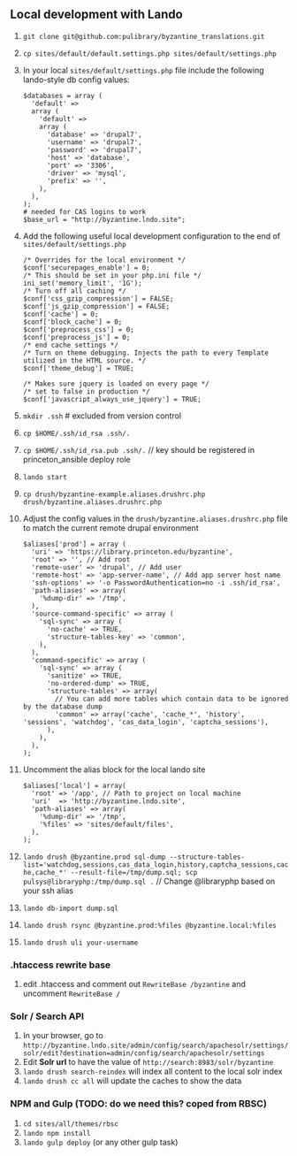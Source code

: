 ## Local development with Lando

1. `git clone git@github.com:pulibrary/byzantine_translations.git`
1. `cp sites/default/default.settings.php sites/default/settings.php`
1. In your local `sites/default/settings.php` file include the following lando-style db config values:

    ```
    $databases = array (
      'default' =>
      array (
        'default' =>
        array (
          'database' => 'drupal7',
          'username' => 'drupal7',
          'password' => 'drupal7',
          'host' => 'database',
          'port' => '3306',
          'driver' => 'mysql',
          'prefix' => '',
        ),
      ),
    );
    # needed for CAS logins to work
    $base_url = "http://byzantine.lndo.site";
    ```
1. Add the following useful local development configuration to the end of `sites/default/settings.php`
    ```
    /* Overrides for the local environment */
    $conf['securepages_enable'] = 0;
    /* This should be set in your php.ini file */
    ini_set('memory_limit', '1G');
    /* Turn off all caching */
    $conf['css_gzip_compression'] = FALSE;
    $conf['js_gzip_compression'] = FALSE;
    $conf['cache'] = 0;
    $conf['block_cache'] = 0;
    $conf['preprocess_css'] = 0;
    $conf['preprocess_js'] = 0;
    /* end cache settings */
    /* Turn on theme debugging. Injects the path to every Template utilized in the HTML source. */
    $conf['theme_debug'] = TRUE;

    /* Makes sure jquery is loaded on every page */
    /* set to false in production */
    $conf['javascript_always_use_jquery'] = TRUE;
    ```
1. `mkdir .ssh` # excluded from version control
1. `cp $HOME/.ssh/id_rsa .ssh/.`
1. `cp $HOME/.ssh/id_rsa.pub .ssh/.` // key should be registered in princeton_ansible deploy role
1. `lando start`
1. `cp drush/byzantine-example.aliases.drushrc.php drush/byzantine.aliases.drushrc.php`
1. Adjust the config values in the  `drush/byzantine.aliases.drushrc.php` file to match the current remote drupal environment
    ```
    $aliases['prod'] = array (
      'uri' => 'https://library.princeton.edu/byzantine',
      'root' => '', // Add root
      'remote-user' => 'drupal', // Add user
      'remote-host' => 'app-server-name', // Add app server host name
      'ssh-options' => '-o PasswordAuthentication=no -i .ssh/id_rsa',
      'path-aliases' => array(
        '%dump-dir' => '/tmp',
      ),
      'source-command-specific' => array (
        'sql-sync' => array (
          'no-cache' => TRUE,
          'structure-tables-key' => 'common',
        ),
      ),
      'command-specific' => array (
        'sql-sync' => array (
          'sanitize' => TRUE,
          'no-ordered-dump' => TRUE,
          'structure-tables' => array(
            // You can add more tables which contain data to be ignored by the database dump
            'common' => array('cache', 'cache_*', 'history', 'sessions', 'watchdog', 'cas_data_login', 'captcha_sessions'),
          ),
        ),
      ),
    );
    ```
1. Uncomment the alias block for the local lando site
    ```
    $aliases['local'] = array(
      'root' => '/app', // Path to project on local machine
      'uri'  => 'http://byzantine.lndo.site',
      'path-aliases' => array(
        '%dump-dir' => '/tmp',
        '%files' => 'sites/default/files',
      ),
    );
    ```
1. `lando drush @byzantine.prod sql-dump --structure-tables-list='watchdog,sessions,cas_data_login,history,captcha_sessions,cache,cache_*' --result-file=/tmp/dump.sql; scp pulsys@libraryphp:/tmp/dump.sql .` // Change @libraryphp based on your ssh alias
1. `lando db-import dump.sql`
1. `lando drush rsync @byzantine.prod:%files @byzantine.local:%files`
1. `lando drush uli your-username`

### .htaccess rewrite base
1. edit .htaccess and comment out `RewriteBase /byzantine` and uncomment `RewriteBase /`

### Solr / Search API

1. In your browser, go to `http://byzantine.lndo.site/admin/config/search/apachesolr/settings/solr/edit?destination=admin/config/search/apachesolr/settings`
1. Edit **Solr url** to have the value of `http://search:8983/solr/byzantine`
1. `lando drush search-reindex` will index all content to the local solr index
1. `lando drush cc all` will update the caches to show the data

### NPM and Gulp (TODO: do we need this? coped from RBSC)

1. `cd sites/all/themes/rbsc`
1. `lando npm install`
1. `lando gulp deploy` (or any other gulp task)

